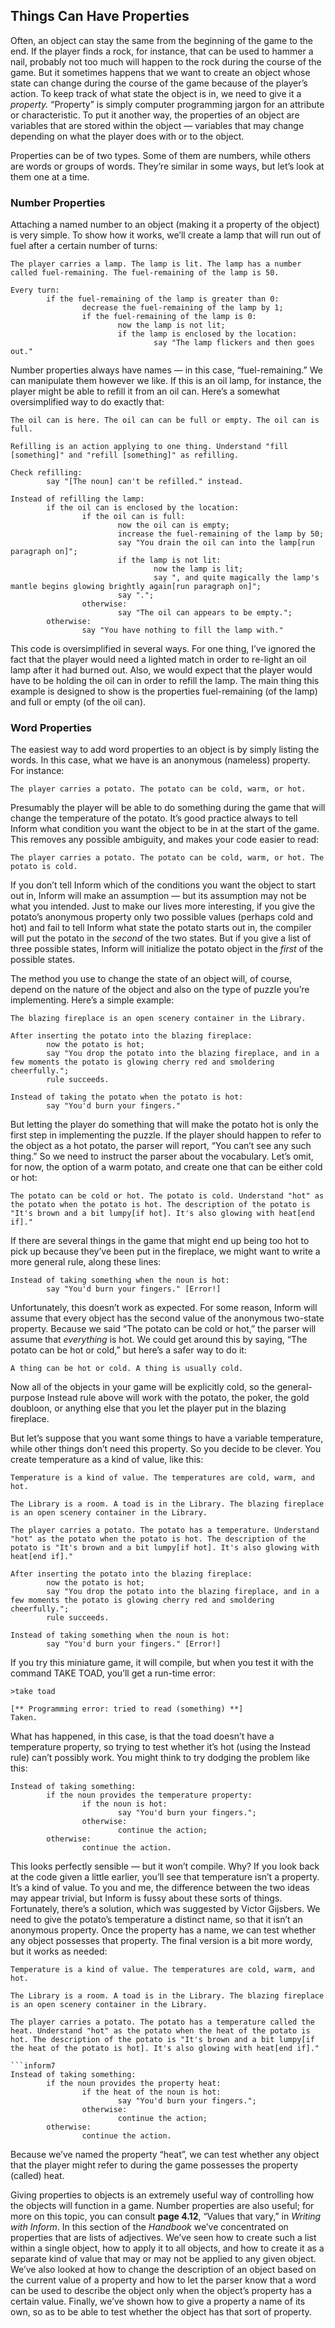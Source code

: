 ## Things Can Have Properties

Often, an object can stay the same from the beginning of the game to the end. If the player finds a rock, for instance, that can be used to hammer a nail, probably not too much will happen to the rock during the course of the game. But it sometimes happens that we want to create an object whose state can change during the course of the game because of the player’s action. To keep track of what state the object is in, we need to give it a _property._ “Property” is simply computer programming jargon for an attribute or characteristic. To put it another way, the properties of an object are variables that are stored within the object — variables that may change depending on what the player does with or to the object.

Properties can be of two types. Some of them are numbers, while others are words or groups of words. They’re similar in some ways, but let’s look at them one at a time.

### Number Properties

Attaching a named number to an object (making it a property of the object) is very simple. To show how it works, we’ll create a lamp that will run out of fuel after a certain number of turns:

```inform7
The player carries a lamp. The lamp is lit. The lamp has a number called fuel-remaining. The fuel-remaining of the lamp is 50.

Every turn:
        if the fuel-remaining of the lamp is greater than 0:
                decrease the fuel-remaining of the lamp by 1;
                if the fuel-remaining of the lamp is 0:
                        now the lamp is not lit;
                        if the lamp is enclosed by the location:
                                say "The lamp flickers and then goes out."
```

Number properties always have names — in this case, “fuel-remaining.” We can manipulate them however we like. If this is an oil lamp, for instance, the player might be able to refill it from an oil can. Here’s a somewhat oversimplified way to do exactly that:

```inform7
The oil can is here. The oil can can be full or empty. The oil can is full.

Refilling is an action applying to one thing. Understand "fill [something]" and "refill [something]" as refilling.

Check refilling:
        say "[The noun] can't be refilled." instead.

Instead of refilling the lamp:
        if the oil can is enclosed by the location:
                if the oil can is full:
                        now the oil can is empty;
                        increase the fuel-remaining of the lamp by 50;
                        say "You drain the oil can into the lamp[run paragraph on]";
                        if the lamp is not lit:
                                now the lamp is lit;
                                say ", and quite magically the lamp's mantle begins glowing brightly again[run paragraph on]";
                        say ".";
                otherwise:
                        say "The oil can appears to be empty.";
        otherwise:
                say "You have nothing to fill the lamp with."
```

This code is oversimplified in several ways. For one thing, I’ve ignored the fact that the player would need a lighted match in order to re-light an oil lamp after it had burned out. Also, we would expect that the player would have to be holding the oil can in order to refill the lamp. The main thing this example is designed to show is the properties fuel-remaining (of the lamp) and full or empty (of the oil can).

### Word Properties

The easiest way to add word properties to an object is by simply listing the words. In this case, what we have is an anonymous (nameless) property. For instance:

```inform7
The player carries a potato. The potato can be cold, warm, or hot.
```

Presumably the player will be able to do something during the game that will change the temperature of the potato. It’s good practice always to tell Inform what condition you want the object to be in at the start of the game. This removes any possible ambiguity, and makes your code easier to read:

```inform7
The player carries a potato. The potato can be cold, warm, or hot. The potato is cold.
```

If you don’t tell Inform which of the conditions you want the object to start out in, Inform will make an assumption — but its assumption may not be what you intended. Just to make our lives more interesting, if you give the potato’s anonymous property only two possible values (perhaps cold and hot) and fail to tell Inform what state the potato starts out in, the compiler will put the potato in the _second_ of the two states. But if you give a list of three possible states, Inform will initialize the potato object in the _first_ of the possible states.

The method you use to change the state of an object will, of course, depend on the nature of the object and also on the type of puzzle you’re implementing. Here’s a simple example:

```inform7
The blazing fireplace is an open scenery container in the Library.

After inserting the potato into the blazing fireplace:
        now the potato is hot;
        say "You drop the potato into the blazing fireplace, and in a few moments the potato is glowing cherry red and smoldering cheerfully.";
        rule succeeds.

Instead of taking the potato when the potato is hot:
        say "You'd burn your fingers."
```

But letting the player do something that will make the potato hot is only the first step in implementing the puzzle. If the player should happen to refer to the object as a hot potato, the parser will report, “You can’t see any such thing.” So we need to instruct the parser about the vocabulary. Let’s omit, for now, the option of a warm potato, and create one that can be either cold or hot:

```inform7
The potato can be cold or hot. The potato is cold. Understand "hot" as the potato when the potato is hot. The description of the potato is "It's brown and a bit lumpy[if hot]. It's also glowing with heat[end if]."
```

If there are several things in the game that might end up being too hot to pick up because they’ve been put in the fireplace, we might want to write a more general rule, along these lines:

```inform7
Instead of taking something when the noun is hot:
        say "You'd burn your fingers." [Error!]
```

Unfortunately, this doesn’t work as expected. For some reason, Inform will assume that every object has the second value of the anonymous two-state property. Because we said “The potato can be cold or hot,” the parser will assume that _everything_ is hot. We could get around this by saying, “The potato can be hot or cold,” but here’s a safer way to do it:

```inform7
A thing can be hot or cold. A thing is usually cold.
```

Now all of the objects in your game will be explicitly cold, so the general-purpose Instead rule above will work with the potato, the poker, the gold doubloon, or anything else that you let the player put in the blazing fireplace.

But let’s suppose that you want some things to have a variable temperature, while other things don’t need this property. So you decide to be clever. You create temperature as a kind of value, like this:

```inform7
Temperature is a kind of value. The temperatures are cold, warm, and hot.

The Library is a room. A toad is in the Library. The blazing fireplace is an open scenery container in the Library.

The player carries a potato. The potato has a temperature. Understand "hot" as the potato when the potato is hot. The description of the potato is "It's brown and a bit lumpy[if hot]. It's also glowing with heat[end if]."

After inserting the potato into the blazing fireplace:
        now the potato is hot;
        say "You drop the potato into the blazing fireplace, and in a few moments the potato is glowing cherry red and smoldering cheerfully.";
        rule succeeds.

Instead of taking something when the noun is hot:
        say "You'd burn your fingers." [Error!]
```

If you try this miniature game, it will compile, but when you test it with the command TAKE TOAD, you’ll get a run-time error:

```
>take toad

[** Programming error: tried to read (something) **]
Taken.
```

What has happened, in this case, is that the toad doesn’t have a temperature property, so trying to test whether it’s hot (using the Instead rule) can’t possibly work. You might think to try dodging the problem like this:

```inform7
Instead of taking something:
        if the noun provides the temperature property:
                if the noun is hot:
                        say "You'd burn your fingers.";
                otherwise:
                        continue the action;
        otherwise:
                continue the action.
```

This looks perfectly sensible — but it won’t compile. Why? If you look back at the code given a little earlier, you’ll see that temperature isn’t a property. It’s a kind of value. To you and me, the difference between the two ideas may appear trivial, but Inform is fussy about these sorts of things. Fortunately, there’s a solution, which was suggested by Victor Gijsbers. We need to give the potato’s temperature a distinct name, so that it isn’t an anonymous property. Once the property has a name, we can test whether any object possesses that property. The final version is a bit more wordy, but it works as needed:

```inform7
Temperature is a kind of value. The temperatures are cold, warm, and hot.

The Library is a room. A toad is in the Library. The blazing fireplace is an open scenery container in the Library.

The player carries a potato. The potato has a temperature called the heat. Understand "hot" as the potato when the heat of the potato is hot. The description of the potato is "It's brown and a bit lumpy[if the heat of the potato is hot]. It's also glowing with heat[end if]."

```inform7
Instead of taking something:
        if the noun provides the property heat:
                if the heat of the noun is hot:
                        say "You'd burn your fingers.";
                otherwise:
                        continue the action;
        otherwise:
                continue the action.
```

Because we’ve named the property “heat”, we can test whether any object that the player might refer to during the game possesses the property (called) heat.

Giving properties to objects is an extremely useful way of controlling how the objects will function in a game. Number properties are also useful; for more on this topic, you can consult **page 4.12**, “Values that vary,” in _Writing with Inform_. In this section of the _Handbook_ we’ve concentrated on properties that are lists of adjectives. We’ve seen how to create such a list within a single object, how to apply it to all objects, and how to create it as a separate kind of value that may or may not be applied to any given object. We’ve also looked at how to change the description of an object based on the current value of a property and how to let the parser know that a word can be used to describe the object only when the object’s property has a certain value. Finally, we’ve shown how to give a property a name of its own, so as to be able to test whether the object has that sort of property.

